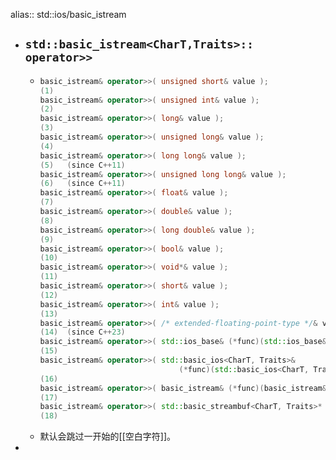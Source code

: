 alias:: std::ios/basic_istream

- ## `std::basic_istream<CharT,Traits>:: operator>>`
	- ``` cpp
	  basic_istream& operator>>( unsigned short& value );
	  (1)	
	  basic_istream& operator>>( unsigned int& value );
	  (2)	
	  basic_istream& operator>>( long& value );
	  (3)	
	  basic_istream& operator>>( unsigned long& value );
	  (4)	
	  basic_istream& operator>>( long long& value );
	  (5)	(since C++11)
	  basic_istream& operator>>( unsigned long long& value );
	  (6)	(since C++11)
	  basic_istream& operator>>( float& value );
	  (7)	
	  basic_istream& operator>>( double& value );
	  (8)	
	  basic_istream& operator>>( long double& value );
	  (9)	
	  basic_istream& operator>>( bool& value );
	  (10)	
	  basic_istream& operator>>( void*& value );
	  (11)	
	  basic_istream& operator>>( short& value );
	  (12)	
	  basic_istream& operator>>( int& value );
	  (13)	
	  basic_istream& operator>>( /* extended-floating-point-type */& value );
	  (14)	(since C++23)
	  basic_istream& operator>>( std::ios_base& (*func)(std::ios_base&) );
	  (15)	
	  basic_istream& operator>>( std::basic_ios<CharT, Traits>&
	                                 (*func)(std::basic_ios<CharT, Traits>&) );
	  (16)	
	  basic_istream& operator>>( basic_istream& (*func)(basic_istream&) );
	  (17)	
	  basic_istream& operator>>( std::basic_streambuf<CharT, Traits>* sb );
	  (18)	
	  ```
	- 默认会跳过一开始的[[空白字符]]。
-